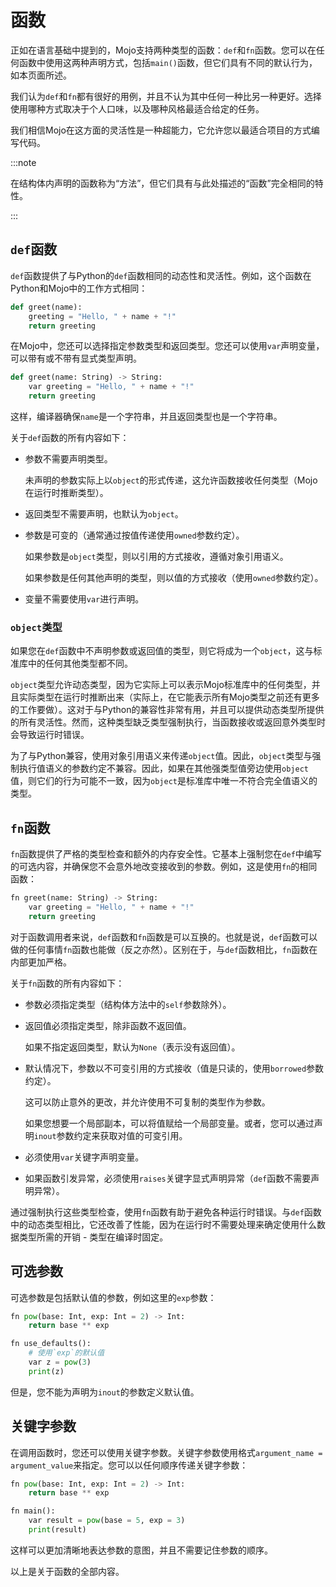 # 函数

正如在语言基础中提到的，Mojo支持两种类型的函数：`def`和`fn`函数。您可以在任何函数中使用这两种声明方式，包括`main()`函数，但它们具有不同的默认行为，如本页面所述。

我们认为`def`和`fn`都有很好的用例，并且不认为其中任何一种比另一种更好。选择使用哪种方式取决于个人口味，以及哪种风格最适合给定的任务。

我们相信Mojo在这方面的灵活性是一种超能力，它允许您以最适合项目的方式编写代码。

:::note

在结构体内声明的函数称为“方法”，但它们具有与此处描述的“函数”完全相同的特性。

:::

## `def`函数

`def`函数提供了与Python的`def`函数相同的动态性和灵活性。例如，这个函数在Python和Mojo中的工作方式相同：

```python
def greet(name):
    greeting = "Hello, " + name + "!"
    return greeting
```

在Mojo中，您还可以选择指定参数类型和返回类型。您还可以使用`var`声明变量，可以带有或不带有显式类型声明。

```python
def greet(name: String) -> String:
    var greeting = "Hello, " + name + "!"
    return greeting
```

这样，编译器确保`name`是一个字符串，并且返回类型也是一个字符串。

关于`def`函数的所有内容如下：

- 参数不需要声明类型。

  未声明的参数实际上以`object`的形式传递，这允许函数接收任何类型（Mojo在运行时推断类型）。

- 返回类型不需要声明，也默认为`object`。

- 参数是可变的（通常通过按值传递使用`owned`参数约定）。

  如果参数是`object`类型，则以引用的方式接收，遵循对象引用语义。

  如果参数是任何其他声明的类型，则以值的方式接收（使用`owned`参数约定）。

- 变量不需要使用`var`进行声明。

### `object`类型

如果您在`def`函数中不声明参数或返回值的类型，则它将成为一个`object`，这与标准库中的任何其他类型都不同。

`object`类型允许动态类型，因为它实际上可以表示Mojo标准库中的任何类型，并且实际类型在运行时推断出来（实际上，在它能表示所有Mojo类型之前还有更多的工作要做）。这对于与Python的兼容性非常有用，并且可以提供动态类型所提供的所有灵活性。然而，这种类型缺乏类型强制执行，当函数接收或返回意外类型时会导致运行时错误。

为了与Python兼容，使用对象引用语义来传递`object`值。因此，`object`类型与强制执行值语义的参数约定不兼容。因此，如果在其他强类型值旁边使用`object`值，则它们的行为可能不一致，因为`object`是标准库中唯一不符合完全值语义的类型。

## `fn`函数

`fn`函数提供了严格的类型检查和额外的内存安全性。它基本上强制您在`def`中编写的可选内容，并确保您不会意外地改变接收到的参数。例如，这是使用`fn`的相同函数：

```python
fn greet(name: String) -> String:
    var greeting = "Hello, " + name + "!"
    return greeting
```

对于函数调用者来说，`def`函数和`fn`函数是可以互换的。也就是说，`def`函数可以做的任何事情`fn`函数也能做（反之亦然）。区别在于，与`def`函数相比，`fn`函数在内部更加严格。

关于`fn`函数的所有内容如下：

- 参数必须指定类型（结构体方法中的`self`参数除外）。

- 返回值必须指定类型，除非函数不返回值。

  如果不指定返回类型，默认为`None`（表示没有返回值）。

- 默认情况下，参数以不可变引用的方式接收（值是只读的，使用`borrowed`参数约定）。

  这可以防止意外的更改，并允许使用不可复制的类型作为参数。

  如果您想要一个局部副本，可以将值赋给一个局部变量。或者，您可以通过声明`inout`参数约定来获取对值的可变引用。

- 必须使用`var`关键字声明变量。

- 如果函数引发异常，必须使用`raises`关键字显式声明异常（`def`函数不需要声明异常）。

通过强制执行这些类型检查，使用`fn`函数有助于避免各种运行时错误。与`def`函数中的动态类型相比，它还改善了性能，因为在运行时不需要处理来确定使用什么数据类型所需的开销 - 类型在编译时固定。

## 可选参数

可选参数是包括默认值的参数，例如这里的`exp`参数：

```python
fn pow(base: Int, exp: Int = 2) -> Int:
    return base ** exp

fn use_defaults():
    # 使用`exp`的默认值
    var z = pow(3)
    print(z)
```

但是，您不能为声明为`inout`的参数定义默认值。

## 关键字参数

在调用函数时，您还可以使用关键字参数。关键字参数使用格式`argument_name = argument_value`来指定。您可以以任何顺序传递关键字参数：

```python
fn pow(base: Int, exp: Int = 2) -> Int:
    return base ** exp

fn main():
    var result = pow(base = 5, exp = 3)
    print(result)
```

这样可以更加清晰地表达参数的意图，并且不需要记住参数的顺序。

以上是关于函数的全部内容。